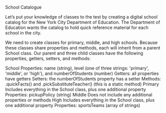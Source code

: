 School Catalogue

Let’s put your knowledge of classes to the test by creating a digital school catalog for the New York City Department of Education. The Department of Education wants the catalog to hold quick reference material for each school in the city.

We need to create classes for primary, middle, and high schools. Because these classes share properties and methods, each will inherit from a parent School class. Our parent and three child classes have the following properties, getters, setters, and methods:

School
Properties: name (string), level (one of three strings: 'primary', 'middle', or 'high'), and numberOfStudents (number)
Getters: all properties have getters
Setters: the numberOfStudents property has a setter
Methods: .quickFacts() and .pickSubstituteTeacher() (this is a static method)
Primary
Includes everything in the School class, plus one additional property
Properties: pickupPolicy (string)
Middle
Does not include any additional properties or methods
High
Includes everything in the School class, plus one additional property
Properties: sportsTeams (array of strings)
